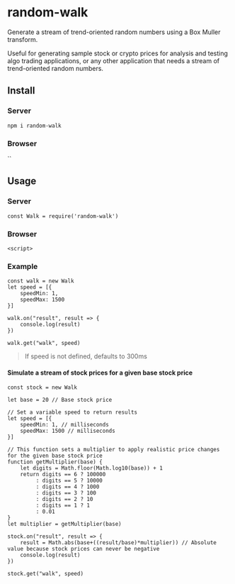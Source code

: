# random-walk
Generate a stream of trend-oriented random numbers using a Box Muller transform. 

Useful for generating sample stock or crypto prices for analysis and testing algo trading applications, or any other application that needs a stream of trend-oriented random numbers.

## Install
### Server
`npm i random-walk`
### Browser
``
## Usage
### Server
```
const Walk = require('random-walk')
```

### Browser
```
<script>
```

### Example
```
const walk = new Walk
let speed = [{
    speedMin: 1,
    speedMax: 1500
}]

walk.on("result", result => {
    console.log(result)
})

walk.get("walk", speed)
```
> If speed is not defined, defaults to 300ms

#### Simulate a stream of stock prices for a given base stock price
```
const stock = new Walk

let base = 20 // Base stock price

// Set a variable speed to return results
let speed = [{
    speedMin: 1, // milliseconds
    speedMax: 1500 // milliseconds
}]

// This function sets a multiplier to apply realistic price changes for the given base stock price
function getMultiplier(base) {
    let digits = Math.floor(Math.log10(base)) + 1
    return digits == 6 ? 100000
         : digits == 5 ? 10000
         : digits == 4 ? 1000
         : digits == 3 ? 100
         : digits == 2 ? 10
         : digits == 1 ? 1
         : 0.01
}
let multiplier = getMultiplier(base)

stock.on("result", result => {
    result = Math.abs(base+((result/base)*multiplier)) // Absolute value because stock prices can never be negative
    console.log(result)
})

stock.get("walk", speed)

```